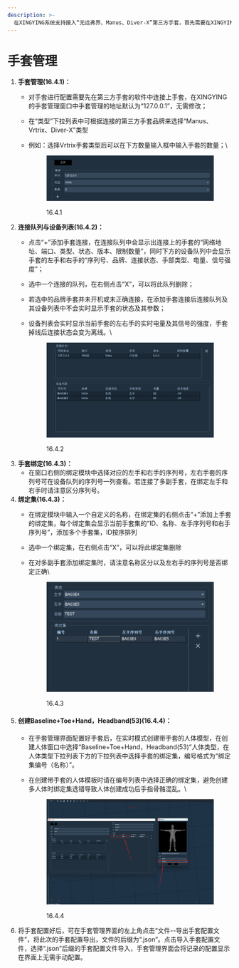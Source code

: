 ```yaml
---
description: >-
  在XINGYING系统支持接入“无远弗界、Manus、Diver-X”第三方手套，首先需要在XINGYING菜单栏上的第三方设备中打开手套管理窗口，在窗口中对接入的第三方手套进行配置；
---
```


# 手套管理

1. **手套管理(16.4.1)：**
   * 对手套进行配置需要先在第三方手套的软件中连接上手套，在XINGYING的手套管理窗口中手套管理的地址默认为“127.0.0.1”，无需修改；
   * 在“类型”下拉列表中可根据连接的第三方手套品牌来选择“Manus、Vrtrix、Diver-X”类型
   *   例如：选择Vrtrix手套类型后可以在下方数量输入框中输入手套的数量；\


       <figure><img src="../../.gitbook/assets/image (379).png" alt=""><figcaption><p>16.4.1</p></figcaption></figure>
2. **连接队列与设备列表(16.4.2)：**
   * 点击“+”添加手套连接，在连接队列中会显示出连接上的手套的“网络地址、端口、类型、状态、版本、限制数量”，同时下方的设备队列中会显示手套的左手和右手的“序列号、品牌、连接状态、手部类型、电量、信号强度”；
   * 选中一个连接的队列，在右侧点击“X”，可以将此队列删除；
   * 若选中的品牌手套并未开机或未正确连接，在添加手套连接后连接队列及其设备列表中不会实时显示手套的状态及其参数；
   *   设备列表会实时显示当前手套的左右手的实时电量及其信号的强度，手套掉线后连接状态会变为离线。\


       <figure><img src="../../.gitbook/assets/image (378).png" alt=""><figcaption><p>16.4.2</p></figcaption></figure>
3. **手套绑定(16.4.3)：**
   * 在窗口右侧的绑定模块中选择对应的左手和右手的序列号，左右手套的序列号可在设备队列的序列号一列查看。若连接了多副手套，在绑定左手和右手时请注意区分序列号。
4. **绑定集(16.4.3)：**
   * 在绑定模块中输入一个自定义的名称，在绑定集的右侧点击“+”添加上手套的绑定集，每个绑定集会显示当前手套集的“ID、名称、左手序列号和右手序列号”，添加多个手套集，ID按序排列
   * 选中一个绑定集，在右侧点击“X”，可以将此绑定集删除
   *   在对多副手套添加绑定集时，请注意名称区分以及左右手的序列号是否绑定正确\


       <figure><img src="../../.gitbook/assets/image (376).png" alt=""><figcaption><p>16.4.3</p></figcaption></figure>
5. #### **创建Baseline+Toe+Hand，Headband(53)(16.4.4)：** <a href="#baselinetoehandheadband-53" id="baselinetoehandheadband-53"></a>
   * 在手套管理界面配置好手套后，在实时模式创建带手套的人体模型，在创建人体窗口中选择“Baseline+Toe+Hand，Headband(53)”人体类型，在人体类型下拉列表下方的下拉列表中选择手套的绑定集，编号格式为“绑定集编号（名称）”。
   *   在创建带手套的人体模板时请在编号列表中选择正确的绑定集，避免创建多人体时绑定集选错导致人体创建成功后手指骨骼混乱。\


       <figure><img src="../../.gitbook/assets/image (380).png" alt=""><figcaption><p>16.4.4</p></figcaption></figure>
6. 将手套配置好后，可在手套管理界面的左上角点击“文件--导出手套配置文件”，将此次的手套配置导出，文件的后缀为“.json”。点击导入手套配置文件，选择“.json”后缀的手套配置文件导入，手套管理界面会将记录的配置显示在界面上无需手动配置。
